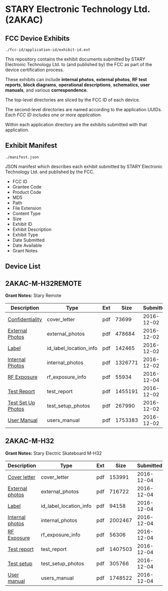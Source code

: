 # STARY Electronic Technology Ltd. (2AKAC)
## FCC Device Exhibits

```
./fcc-id/application-id/exhibit-id.ext
```

This repository contains the exhibit documents submitted by STARY Electronic Technology Ltd. to (and published by) the FCC as part of the device certification process.

These exhibits can include **internal photos**, **external photos**, **RF test reports**, **block diagrams**, **operational descriptions**, **schematics**, **user manuals**, and various **correspondence**.

The top-level directories are sliced by the FCC ID of each device.

The second-level directories are named according to the application UUIDs. *Each FCC ID includes one or more application.*

Within each application directory are the exhibits submitted with that application. 

## Exhibit Manifest

```
./manifest.json
```

JSON manifest which describes each exhibit submitted by STARY Electronic Technology Ltd. and published by the FCC.

- FCC ID
- Grantee Code
- Product Code
- MD5
- Path
- File Extension
- Content Type
- Size
- Exhibit ID
- Exhibit Description
- Exhibit Type
- Date Submitted
- Date Available
- Grant Notes

## Device List
## 2AKAC-M-H32REMOTE
**Grant Notes:** Stary Remote

| Description | Type | Ext | Size | Submitted | Available |
| ----------- | ---- | --- | ---- | --------- | --------- |
| [Confidentiality](2AKAC-M-H32REMOTE/5618cd579357097d7493a7a24f2bc6ff/3216458.pdf) | cover_letter | pdf | 73699 | 2016-12-02 | 2016-12-04 |
| [External Photos](2AKAC-M-H32REMOTE/5618cd579357097d7493a7a24f2bc6ff/3216459.pdf) | external_photos | pdf | 478684 | 2016-12-02 | 2016-12-04 |
| [Label](2AKAC-M-H32REMOTE/5618cd579357097d7493a7a24f2bc6ff/3216461.pdf) | id_label_location_info | pdf | 142465 | 2016-12-02 | 2016-12-04 |
| [Internal Photos](2AKAC-M-H32REMOTE/5618cd579357097d7493a7a24f2bc6ff/3216460.pdf) | internal_photos | pdf | 1326771 | 2016-12-02 | 2016-12-04 |
| [RF Exposure](2AKAC-M-H32REMOTE/5618cd579357097d7493a7a24f2bc6ff/3216967.pdf) | rf_exposure_info | pdf | 55934 | 2016-12-04 | 2016-12-04 |
| [Test Report](2AKAC-M-H32REMOTE/5618cd579357097d7493a7a24f2bc6ff/3216465.pdf) | test_report | pdf | 1455191 | 2016-12-02 | 2016-12-04 |
| [Test Set Up Photos](2AKAC-M-H32REMOTE/5618cd579357097d7493a7a24f2bc6ff/3216464.pdf) | test_setup_photos | pdf | 267990 | 2016-12-02 | 2016-12-04 |
| [User Manual](2AKAC-M-H32REMOTE/5618cd579357097d7493a7a24f2bc6ff/3216466.pdf) | users_manual | pdf | 1753383 | 2016-12-02 | 2016-12-04 |
## 2AKAC-M-H32
**Grant Notes:** Stary Electric Skateboard M-H32

| Description | Type | Ext | Size | Submitted | Available |
| ----------- | ---- | --- | ---- | --------- | --------- |
| [Cover letter](2AKAC-M-H32/5d9f6615bc76a19f566695e92e4c2447/3216984.pdf) | cover_letter | pdf | 153991 | 2016-12-04 | 2016-12-04 |
| [External photos](2AKAC-M-H32/5d9f6615bc76a19f566695e92e4c2447/3216985.pdf) | external_photos | pdf | 716722 | 2016-12-04 | 2016-12-04 |
| [Label](2AKAC-M-H32/5d9f6615bc76a19f566695e92e4c2447/3216986.pdf) | id_label_location_info | pdf | 94158 | 2016-12-04 | 2016-12-04 |
| [Internal photos](2AKAC-M-H32/5d9f6615bc76a19f566695e92e4c2447/3216987.pdf) | internal_photos | pdf | 2002467 | 2016-12-04 | 2016-12-04 |
| [RF Exposure](2AKAC-M-H32/5d9f6615bc76a19f566695e92e4c2447/3216989.pdf) | rf_exposure_info | pdf | 56306 | 2016-12-04 | 2016-12-04 |
| [Test report](2AKAC-M-H32/5d9f6615bc76a19f566695e92e4c2447/3216991.pdf) | test_report | pdf | 1407503 | 2016-12-04 | 2016-12-04 |
| [Test setup](2AKAC-M-H32/5d9f6615bc76a19f566695e92e4c2447/3216992.pdf) | test_setup_photos | pdf | 305766 | 2016-12-04 | 2016-12-04 |
| [User manual](2AKAC-M-H32/5d9f6615bc76a19f566695e92e4c2447/3216993.pdf) | users_manual | pdf | 1748522 | 2016-12-04 | 2016-12-04 |
